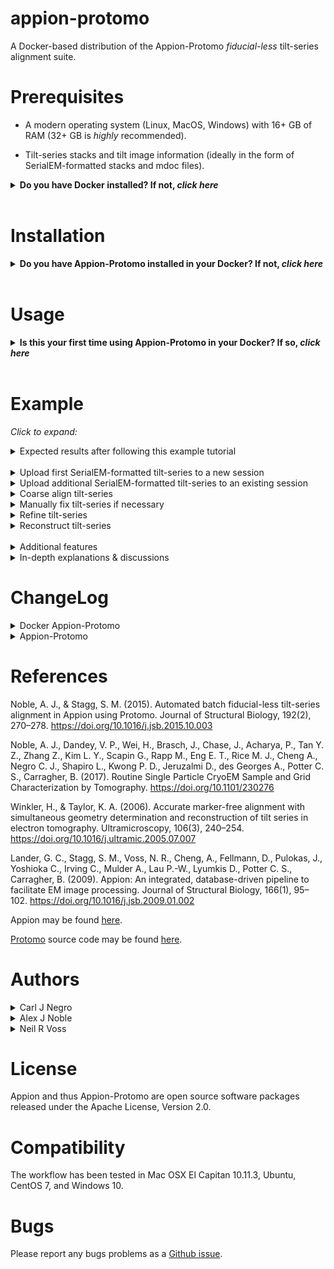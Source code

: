 # appion-protomo
A Docker-based distribution of the Appion-Protomo *fiducial-less* tilt-series alignment suite.


# Prerequisites

- A modern operating system (Linux, MacOS, Windows) with 16+ GB of RAM (32+ GB is *highly* recommended).

- Tilt-series stacks and tilt image information (ideally in the form of SerialEM-formatted stacks and mdoc files).

**<details><summary>Do you have Docker installed? If not, *click here*</summary><p>**

## Linux/MacOS &nbsp;&nbsp; *(command line)*

Download and install Docker 1.21 or greater for [Linux](https://docs.docker.com/engine/installation/) or [MacOS](https://store.docker.com/editions/community/docker-ce-desktop-mac).

> Consider using a Docker 'convenience script' to install (search on your OS's Docker installation webpage).

Launch docker according to your Docker engine's instructions, typically ``docker start``.  

## Windows/MacOS &nbsp;&nbsp; *(GUI & command line)*

Download and install Docker Toolbox for [Windows](https://docs.docker.com/toolbox/toolbox_install_windows/) or [MacOS](https://docs.docker.com/toolbox/toolbox_install_mac/). 

Launch Kitematic.

> If on first startup Kitematic displays a red error suggesting that you run using VirtualBox, do so.

</p></details>

<br />

# Installation

**<details><summary>Do you have Appion-Protomo installed in your Docker? If not, *click here*</summary><p>**

## Linux/MacOS &nbsp;&nbsp; *(command line)*

```sh
git clone http://github.com/nysbc/appion-protomo
cd appion-protomo
./run.sh
```

*<details><summary>This performs the following operations (click to expand):</summary><p>*
  
- Downloads the semc/appion-protomo docker image from Docker Hub,
  
- Creates a Docker volume to persist the Mariadb database,

- Mounts `~/appion-protomo/emg/data` on the host side to `/emg/data` inside the running container,

- Mounts the `mariadb-database` Docker volume to `/var/lib/mysql` inside the running container,

- Mounts the `~/appion-protomo` directory to `/local_data` inside the running container,

- Opens ports 80 for web traffic, 3306 for database traffic, and 5901 for VNC'ing into the running container,

- Waits for the mysqld_safe database daemon to launch (for ~10 seconds, but could in rare instances take longer).

</p></details>

## Windows/MacOS &nbsp;&nbsp; *(GUI & command line)*

In the Kitematic search bar type: `semc/appion-protomo`.

Click `Create` on the `semc` `appion-protomo` repository and wait for the container to download and start.

**_<details><summary>Click for image</summary><p>_**

![](https://i.imgur.com/D6P0c3J.png)

------
</p></details>

*<details><summary>In Windows, you may need to tweak your settings (click to expand)</summary><p>*

If you needed to run Docker using VirtualBox, then you will need to increase the amount of RAM allocated to Docker:

- Stop the Docker container,

- Open VirtualBox,

- Shut down the running virtual machine,

- Edit the Settings for the virtual machine you just shut down,

  - Increase the RAM to 8+ GB,
  
- Re-start the container.

**_<details><summary>Click for images</summary><p>_**

![](https://i.imgur.com/VDa8UNj.png)

![](https://i.imgur.com/JOYbNbG.png)

- **Close Kitematic**

![](https://i.imgur.com/whV3ykr.png)

![](https://i.imgur.com/xmz1vhX.png)

- Increase the allocated RAM for the virtual machine:

![](https://i.imgur.com/KQAnxwZ.png)

- Optional: Increase the CPUs available for the virtual machine:

![](https://i.imgur.com/RnDX9ru.png)

- Start Kitematic:

![](https://i.imgur.com/ZJHwHtO.png)

![](https://i.imgur.com/PUAdAS6.png)

</p></details>

</p></details>

</p></details>

<br />

# Usage

**<details><summary>Is this your first time using Appion-Protomo in your Docker? If so, *click here*</summary><p>**

## Launch Docker
Make sure Docker is running:<br />
On OSX with Docker Toolbox, launch the 'Docker Quickstart Terminal'.<br />
On CentOS or Ubuntu, type:  `sudo systemctl start docker`.<br />
On Windows and MacOS, Kitematic launches Docker automatically.

## Linux/MacOS &nbsp;&nbsp; *(command line)*
*<details><summary>Click to expand</summary><p>*

- To launch the application container, do:

```./run.sh```

- To VNC into the container, download and install a VNC viewer like RealVNC:

```https://www.realvnc.com/en/connect/download/viewer/macos/```

Use your IP and TCP port like ``192.168.99.100:5901`` as the VNC address with password `appion-protomo`.

- To ssh into the container, do:

```./exec.sh```

- To kill the container (does not delete the container), do:

```./kill.sh``` # Warning, this will kill any other Docker containers you have running as well, use with caution!

- To remove delete the container, but not the mounted data in /emg/data or the volume at /var/lib/mysql, do:

``` ./rmContainers.sh``` # Warning: This will delete any other inactive containers you may have running as well!

- To delete the mariadb-database volume, do:

```./rmVolume.sh``` # Warning: The volume will be recreated the next time you do ./run.sh, but you will have an empty Appion database!

- To re-build the appion-protomo image from scratch, do:

```./build.sh``` # This will take a while!

- To access the Appion webviewer, navigate to 

```http://192.168.99.100/myamiweb``` # Your IP address will vary depending on your Docker installation.

</p></details>

## Windows/MacOS &nbsp;&nbsp; *(GUI & command line)*

*<details><summary>Click to expand</summary><p>*

- To get to Appion-Protomo in your web browser, in Kitematic click on `Settings` the `Hostname/Ports`. Click on the IP next to Docker Port 80.

- This should open your web browser to the Apache test page. Append `/myamiweb/` to the URL to access Appion.

**_<details><summary>Click for images</summary><p>_**

![](https://i.imgur.com/siObtGj.png)

- This should open up your web browser to the displayed address:

![](https://i.imgur.com/ELap1yX.png)

- Append `/myamiweb/` to the address:

![](https://i.imgur.com/T9RMvBX.png)

------

</p></details>

<br />

- To VNC into the container, download and install a VNC viewer like TigerVNC vncviewer:

<a href="https://github.com/TigerVNC/tigervnc/releases" target="_blank">https://github.com/TigerVNC/tigervnc/releases</a>

Use the IP and port found in the running Kitematic container's `Settings >> Hostname/Ports` next to `Docker port 5901` as the VNC address with password `appion-protomo`.

**_<details><summary>Click for images</summary><p>_**

![](https://i.imgur.com/LnEVAtr.png)

- Type this `ip:port` into your VNC viewer (password: `appion-protomo`):

![](https://i.imgur.com/zFiviSL.png)

- The VNC viewer to should open:

![](https://i.imgur.com/8BrWwzV.png)

- This allows you to run commands and use the manual tilt-series aligner.

</p></details>


</p></details>

</p></details>

<br />

# Example

*Click to expand:*

<details><summary>Expected results after following this example tutorial</summary><p>

- **Initial tilt-series before any alignment:**

<p float="left">
  <img src="https://i.imgur.com/NCPEQhS.gif" width="320">
</p>

- **Tilt-series and reconstruction after coarse alignment:**

<p float="left">
  <img src="https://i.imgur.com/n0bmnfM.gif" height="418">
  <img src="https://i.imgur.com/TEp1TkG.gif">
</p>

- **Tilt-series and reconstruction after Appion-Protomo refinement:**

<p float="left">
  <img src="https://i.imgur.com/wKHNNO7.gif" height="393">
  <img src="https://i.imgur.com/SMHTuAR.gif">
</p>

</p></details>

<br />

<!--- SUMMARY OF EXPECTED RESULTS (SHOW TILT-SERIES AND RECONSTRUCTION BEFORE AND AFTER VIDEOS) --->
<details><summary>Upload first SerialEM-formatted tilt-series to a new session</summary><p>

Make sure your container is running via the ```./run.sh``` script.

- From inside the appion-protomo directory (on the host machine, not inside the container), do the following:


```wget http://<TILTSERIESDOWNLOADLINKHERE>
Download the following hemagglutinin SerialEM tilt-series (collected on an F20 with a DE-20; from EMPIAR-10129):

https://drive.google.com/open?id=1remm05G-R7w_6GLjW1R_jmV6Qzg0fcMx

tar -zxvf HAslow1.tar.gz <your appion-protomo/emg/data/tiltseries/ directory>

./exec.sh

> Now we are inside the container
```

**_<details><summary>For Windows you need to copy tilt-series to the container because there are no mounted drives. Click for image instructions</summary><p>_**

- Click on `DOCKER CLI` on the bottom-left of Kitematic:

![](https://i.imgur.com/0INNdwr.png)

- Nativate to the directory containing your tilt-series, use `docker ps` to get your container id, and use `docker cp` to copy the directory's contents to the container:

![](https://i.imgur.com/HJiJZ2q.png)

- Now your tilt-series should be in /home/appionuser/ in your container:

![](https://i.imgur.com/jsxV7oX.png)

</p></details>

<br />

- Navigate to your web portal at an address like 
 
 ```192.168.99.100/myamiweb```

Select `Project DB`

Select `Add a new project`

- Fill in the form for your project and click `add`

Select `View Projects`

Select the link on the name of your newly created project (NOT the pencil-editing icon) 

Select `create processing db` and wait for the page to reload

Select `upload images to new session`


- On the next page click the dropdown for `Images grouped by` and select `SerialEM Tilt Series`

Enter a description for `Session Description`

Enter the microscope's Cs value (2.0 mm for the provided hemagglutinin tilt-series)

Enter the `SerialEM stack path`

Enter the `SerialEM mdoc path`

Enter the `voltage` (200 kV for the provided hemagglutinin tilt-series)

Select `Just Show Command` at the bottom of the page.


- On the next page, copy the entire uploadSerialEM.py command

Next, either execute

`./exec.sh` OR

VNC to `vnc://192.168.99.100:5901` (replace with your VNC ip:port) with password `appion-protomo`

Paste the command to a terminal prompt and hit enter

- Wait for uploadSerialEM.py  to finish processing

**_<details><summary>Click for images</summary><p>_**

![](https://i.imgur.com/j2An6CN.png)

![](https://i.imgur.com/fDLwJMk.png)

![](https://i.imgur.com/hjHAxK3.png)

![](https://i.imgur.com/vfM77Mt.png)

![](https://i.imgur.com/X3kI7bI.png)

![](https://i.imgur.com/miGiYCp.png)

![](https://i.imgur.com/ACrVR9f.png)

![](https://i.imgur.com/OxecMGG.png)

![](https://i.imgur.com/9Kj8ZZW.png)

![](https://i.imgur.com/Q3d6YYM.png)

- The tilt-series has been uploaded. Now let's go see it:

![](https://i.imgur.com/qwEdlMZ.png)

![](https://i.imgur.com/GqnXYWw.png)

- All information from the SerialEM mdoc file has been imported - order of collection (for dose compensation), magnification, defocus, pixelsize, dose, and tilt angles. Tilt images are listed in chronological order from bottom to top.

</p></details>

</p></details>

<details><summary>Upload additional SerialEM-formatted tilt-series to an existing session</summary><p>

Place multiple SerialEM stacks and mdoc files (each pair with the same basename) into `emg/data/tiltseries`

> remove or move the previously-uploaded tilt-series stack and mdoc files

- Navigate to 192.168.99.100/myamiweb

Select `Image Viewer`

Make sure your project is selected in the dropdown (you should now see images in the image viewer panel)

> if you don't see images then you first need to upload one tilt-series to a new session

Click `processing` at the top

- On the next page click `Upload more images` on the left

- On the next page click the dropdown for `Images grouped by` and select `SerialEM Tilt Series`

Enter the `SerialEM directory path`

Enter the `voltage`


Select `Just Show Command` at the bottom of the page


- On the next page, copy the entire uploadSerialEM.py command

Next, either execute

`./exec.sh` OR

VNC to `vnc://192.168.99.100:5901` with password `appion-protomo`

Paste the command to a terminal prompt and hit enter

- Wait for uploadSerialEM.py  to finish processing


**_<details><summary>Click for images</summary><p>_**

![](https://i.imgur.com/gSmwREH.png)

![](https://i.imgur.com/Sgcjz0i.png)

![](https://i.imgur.com/5QLB6rj.png)

![](https://i.imgur.com/FjIySju.png)

![](https://i.imgur.com/1owXNNI.png)

![](https://i.imgur.com/9TjhVD3.png)

</p></details>

</p></details>

<details><summary>Coarse align tilt-series</summary><p>

- Navigate to your session in the image viewer and click `processing`.

- On the next page click `Align Tilt-Series` on the left.

- On the next page click `Protomo 2.4.1`.

- On the next page, Protomo Coarse Alignment, select the tilt-series you wish to align from the box.

  - This will fill in the `Run name` and present a number of parameters below.

> **Note:** All parameters in the Appion-Protomo tilt-series alignment workflow contain extensive help files that are accessible by simply pointing to the parameter name.

For most samples select `10 nm` as the `Object Size` in `Parameter Presets`.

Choose whether you wish to `Estimate Defocus of the Untilted Plane` or `Dose Compensate` the tilt-series.

> Dose compensation often helps tilt-series alignment unless your sample is particularly thick, as is often the case with FIB-milled specimen.


Select `Just Show Command` at the bottom of the page.


- On the next page, copy the entire protomo2aligner.py command and run it in the Docker container.

Click `[Click here to View Coarse Alignment Results after protomo2aligner.py --coarse has been run] →`.

- On the next page, Protomo Coarse Alignment Summary, watch the `Tilt-Series After Coarse Alignment` video.

  - If there are any tilt images that are grossly shifted relative to the others then proceed to the next section `Manually fix tilt-series if necessary`. If not, proceed onto `Refine tilt-series`.
  
  - If there are any tilt images that contain objects that significantly occlude objects of interest, take note of their tilt angles.

**_<details><summary>Click for images</summary><p>_**

![](https://i.imgur.com/tGbx3dr.png)

![](https://i.imgur.com/KkPaeo1.png)

![](https://i.imgur.com/Paa8qnG.png)

![](https://i.imgur.com/u8xN1Rl.png)

![](https://i.imgur.com/qJmRvxh.png)

![](https://i.imgur.com/hwIecOv.png)

![](https://i.imgur.com/dO6Q15F.png)

![](https://i.imgur.com/Hlo8Q8X.png)

![](https://i.imgur.com/vYGI6rg.png)

![](https://i.imgur.com/t8WBDDV.png)

![](https://i.imgur.com/N1c7w5L.png)

![](https://i.imgur.com/ybvlB72.png)

![](https://i.imgur.com/YkEmuM2.png)

![](https://i.imgur.com/sSffNLy.png)

![](https://i.imgur.com/N0RICUS.png)

- Watch the tilt-series video to estimate
  - The amount of central area in common between all tilt images,
  - The tilt azimuth (vertical is ±90°, horizontal is 0° or 180°)

- This tilt-series has a central common area of about 80% and a tilt azimuth of approximately ±90°:

<p align="center"> 
<img src="https://i.imgur.com/kwF8kbA.gif">
</p>

![](https://i.imgur.com/QwMceHg.png)

![](https://i.imgur.com/UdPITmc.png)

![](https://i.imgur.com/BO4TBHm.png)

</p></details>

</p></details>

<details><summary>Manually fix tilt-series if necessary</summary><p>

- If there are any tilt images that are grossly shifted relative to the others then continue through this section.

Copy the command at the bottom of the Protomo Coarse Alignment webpage beginning with `/usr/bin/python`.

- VNC into your Docker container.

Paste the command into a terminal in the container.

Follow the **bolded instructions** that first appear after running the manual alignment command.

</p></details>

<details><summary>Refine tilt-series</summary><p>

- On the Protomo Coarse Alignment Summary webpage click on `[Click here to continue onto Refinement if the Coarse Alignment results are satisfactory] →`.

- On the next page, `Basic` or `Advanced` `Settings Verbosity`.

For most tilt-series, select `10 nm object(s) - Steep lowpass` as the `Object Size` in `Parameter Presets`.

Select the largest `Search Area` that is in common between all tilt-images in the previously-viewed tilt-series in `Parameter Presets`.

- If there are any tilt images that need to be removed, input their tilt angles in the `General Parameters`, either as an `Angle Limit` or under `Exclude Images by Tilt Angles`.

- If the tilt-series was manually aligned, choose `More Manual` for `Begin with Coarse Alignment Results or Initial Alignment?` in the `General Parameters`.

- Under `Window Parameters`, input comma-separated values for the estimated `Thickness(es)`, where the thickness corresponds to the thickness of the objects to be aligned to or their combined thickness.


Select `Just Show Command` at the bottom of the page.


- On the next page, copy the entire protomo2multirefine.py or protomo2aligner.py command and run it in the Docker container.

On the left under `Align Tilt-Series` click `## runs processing or finished` to access the main alignment summary webpage.

- On the Protomo Alignment Summary webpage you can watch as each tilt-series aligns.

> **Note:** The tilt-azimuth for each microscope relative to Appion-Protomo convention needs to be determined experimentally. Protomo will often refine the tilt azimuth properly after 10-50 iterations. Once this value is known, it should be inputted into all future tilt-series alignments for that microscope in the General Parameters.

> **Note:** The alignment thickness cannot be determined prior to tilt-series alignment. If a tilt-series alignment did not align as well as you wish, try re-aligning with additional alignment thickness values.

> **_Critical Note:_** The objects in the search area (technically, search *volume*) in a Protomo reconstruction video are the objects that are being used for tilt-series refinement. The highest SNR objects are typically driven towards the middle of the reconstruction/search volume in the z-direction during iterative alignment. If the alignment thickness is not chosen appropriately, this can cause the following issues:
> - If the sample consists of single particles in 200 nm thick ice, for instance, where the particles are on both air-water interfaces, then an alignment thickness less than ~200 nm will likely align to only one of the layers of particles whereas an alignment thickness greater than ~200 nm will likely align to both layers of particles. In this scenario, if the particle is ~10 nm in extent, then two completely different alignment thicknesses might be found to be ideal: ~10 nm and ~200 nm. However, if the alignment using the ~10 nm alignment thickness is reconstructed, the layer of particles that was aligned to will be well resolved while the layer of particles that was not aligned to will not be well resolved. If the alignment using the ~200 nm alignment thickness is reconstructed, both layers of particles will be well resolved. Thus the ~200 nm alignment should be used and the ~10 nm alignment should be discarded even though they both report that they are well aligned.
> - If the sample consists of a roughly uniformly dense set of objects, such as a FIB-milled cellular lamella or reconstituted proteins on liposomes, then alignment thicknesses up to and including the thickness of the entire sample slab in the search area might align well, however the alignment closest to the thickness of the sample slab will likely be aligned most accurately.
> - Alignment thicknesses chosen to be significantly larger than the sample thickness will likely align worse than alignment thicknesses that are roughly the same as the sample thickness.

**_<details><summary>Click for images</summary><p>_**

![](https://i.imgur.com/hyJq6x1.png)

![](https://i.imgur.com/vzd1Kw8.png)

![](https://i.imgur.com/Nn3echA.png)

![](https://i.imgur.com/hOKeulX.png)

![](https://i.imgur.com/zYD4po0.png)

![](https://i.imgur.com/jymIaoC.png)

![](https://i.imgur.com/W4UUxNL.png)

![](https://i.imgur.com/bT21cWe.png)

![](https://i.imgur.com/nMdUXnq.jpg)

![](https://i.imgur.com/h5fz2g6.png)

![](https://i.imgur.com/4wWvNG1.png)

![](https://i.imgur.com/YZq420k.png)

- From the Protomo Alignment Summary webpage you can easily assess the alignment quality of all of your tilt-series run with multiple different alignment thicknesses. You can easily navigate to the best iteration, defocus refinement, and the alignment summary webpage.

</p></details>

</p></details>

<details><summary>Reconstruct tilt-series</summary><p>

> **Note:** Before proceeding to reconstruction, always check the best iteration(s) of the tilt-series you wish to reconstruct on the Protomo Alignment Summary. In particular, view the aligned tilt-series video to confirm that there are no visual issues.

From the Protomo Alignment Summary webpage, copy the `runname` of the tilt-series you wish to reconstruct, and take note of the desired reconstruction iteration.

- Click on `Align Tilt-Series` on the left. Click on `Protomo 2.4.1`. Select the tilt-series number from the box you wish to reconstruct.

Paste the `runname` in place of the generated `Run name`.

Select `Just Show Command` at the bottom of the page.

- On the next page click `[or Click here to Go Directly to the Reconstruction Page] →`.

- On the next page, the options and parameters you choose will depend entirely on the desired post-processing of your tilt-series or tomogram.

- For visualization and particle picking, it is recommended that you dose compensate your tilt images before reconstruction if they have not yet been dose compensated and that you reconstruct using Tomo3D SIRT.

- For sub-volume alignment, it is recommended that WBP be used (either Protomo WBP or Tomo3D WBP).

- You may also export an aligned tilt-series stack. If you wish to export a non-dose compensated stack, choose `Dose Compensate > Reconstruct` under `Reconstruction Actions`, then change `Dose Compensation Type` accordingly. If you choose a `Dose Compensation Type` other than `None`, then the stack will not be dose compensated, instead a dose compensation script will be outputted so that you may process the aligned tilt-series stack further and dose compensate at a later time. This can be useful for CTF estimation and correction outside of Appion-Protomo.

Select the correct alignment iteration from which to reconstruct.

Input an appropriate reconstruction thickness.

Exclude any bad tilt images in the alignment.


Select `Just Show Command` at the bottom of the page.


- On the next page, copy the entire protomo2reconstruction.py command and run it in the Docker container.

> **Note:** Protomo reconstruction will orient the tomogram in accordance with the refined tilt geometry while Tomo3D reconstruction will not. Thus if you pick particles in a Tomo3D SIRT reconstruction and wish to perform subvolume processing with WBP, you should choose reconstruct with Tomo3D WBP.

> **Note:** If Tomo3D WBP is being used for sub-volume processing, consider using the additional Tomo3D option `-m 0.5`. This will remove the default application of a Hamming filter intended for cutting off high frequency noise. Hamming filters applied during reconstruction might cause anomalous high frequency correlation during subvolume alignment.

</p></details>

<br />

<details><summary>Additional features</summary><p>

<details><summary>Batch alignment</summary><p>

Since it is very difficult to determine the sample thickness *a priori*, **batch refinement** is **rarely recommended**, and is thus left to the user to test on their own.

However, **batch coarse alignment** is **very useful** for being able to quickly visualize and assess large datasets.

...

</p></details>

<details><summary>Restarting a refinement</summary><p>

...

</p></details>

<details><summary>Defocus refinement</summary><p>

Defocus estimation in Appion-Protomo is performed using TomoCTF, which measures the defocus of the untilted plane by tiling all tilt images together while taking into account the relative heights of each tile in order to use all of the signal in the tilt-series. This method of defocus estimation assumes that each tilt image's center was recorded with the sample at the same z-height in the microscope. This requires perfect tracking during collection, which is rarely achieved. As a result, Thon rings often become incoherent before they fade away towards Nyquist.

After tiling, TomoCTF searches monotonically from just below the lower defocus range requested to the top of the range. Often, the search finds the defocus that is one zero off from the correct defocus and so needs to be refined using a proper search range.

- From the Protomo Alignment Summary webpage, click on `Refine defocus`.

- On the next page, select the correct tilt-series number, change the defocus range appropriately, and edit other parameters appropriately.

Select `Just Show Command` at the bottom of the page.

- On the next page, copy the entire protomo2reconstruction.py command and run it in the Docker container.

**_<details><summary>Click for images</summary><p>_**

![](https://i.imgur.com/BFBjnuF.png)

![](https://i.imgur.com/SyLn16x.png)

![](https://i.imgur.com/IDBffjq.png)

![](https://i.imgur.com/mnKH45a.png)

![](https://i.imgur.com/MqsLC4s.png)

</p></details>

</p></details>

</p></details>

<details><summary>In-depth explanations & discussions</summary><p>

<details><summary>Protomo refinement basics</summary><p>

Protomo refinement is described with some mathematical clarity in the Protomo user's guide found on the original [Protomo website](http://www.electrontomography.org/).

Conceptually, Protomo alignment combines common lines and iterative preliminary weighted back-projection > reprojection correlation methods along with a robust geometry model of the entire stage and sample in order to effectively maximize SNR/contrast in the weighted back-projection, which might be equivalent to aligning the tilt-series if alignment parameters are chosen appropriately. As a result, tilt-series alignment with Protomo does not require fiducials or features, only SNR.

Appion-Protomo refinement on a coarsely aligned tilt-series generally proceeds as follows:

1. Pre-process all tilt images with lowpass and highpass filters, a median or gaussian filter, gradient subtraction, pixel intensity thresholds, masks, and mask lowpass and highpass apodization filters. All images are then binned during the first several Round of refinement.

2. A reference image is chosen (usually the tilt image closest to 0°). This image will not be moved during each refinement iteration.

3. The two images on either side of the reference image are aligned to the reference image by correlation inside of a given search area.

4. These three aligned tilt images are weighted back-projected into a preliminary 3D reconstruction.

5. The preliminary 3D reconstruction is then re-projected in the direction of the next highest tilt angle and the corresponding tilt image is then aligned (rotation, translation, and/or isotropic scaling) to this reprojection inside of a given search area.

   - Alignment by correlation allows for sub-pixel accuracy. The alignment algorithm also allows for an estimation of the alignment error in rotation, translation, and/or scaling because it is calculated by matrix diagnolization, which numerically results in non-zero off-diagonal terms left over.

6. These four aligned tilt images are weighted back-projected into a preliminary 3D reconstruction, and step 5 proceeds with the next highest tilt image on the opposite side of the last-aligned tilt image (ie. alternating alignment between positive and negative tilt angles).

This process (steps 4 through 6) continues until all tilt images have been aligned.

7. After all tilt images are aligned, Protomo re-estimates the entire tilt model geometry (tilt azimuth, tilt elevation, and/or sample orientation in the ice).

8. Steps 1 through 7 are repeated over dozens of iterations with less and less binning and filtering.

Tilt-series alignment quality is then assessed automatically by plotting the iterations versus the errors in alignment (see 5. indent), and should be additionally assessed by the user by checking tilt model geometry stability, that the alignment thickness has been chosen appropriately, and by simply watching the aligned tilt-series videos.

**_<details><summary>Click for Protomo alignment schematic</summary><p>_**

![](https://i.imgur.com/gtTBrD9.png)

</p></details>

</p></details>

<details><summary>Protomo refinement metrics</summary><p>

As described in the Protomo refinement basics section above, Protomo estimates the accuracy with which it could align each tilt image rotationally, translationally, and/or with scaling. These errors, called correction factors, are expressed as a percentage of image length for translation and scaling, and in degrees for rotation. Correction factors are a measure of uncorrectable tilt image alignment error given the geometry model and the amount of uncorrectable drift, beam-induced motion, doming, and charging of the specimen during collection.

When you click on a refinement iteration summary, you will see four correction factor plots that show the estimated alignment error for each tilt image in the x-direction, y-direction, rotationally, and/or in scaling. The goal is to select the iteration (given sufficiently accurate alignment parameters - binning, lowpass, alignment thickness, etc.) with the least amount of errors. A good rule of thumb is that all tilt images should have correction factors below 1% (and 1° for rotation) before considering reconstruction and post-processing.

Each correction factor plot, except for rotation, additionally has plotted the mean correction factor (solid line) plus/minus one standard deviation (dotted lines). Green lines are good, red lines are bad.

**_<details><summary>Click for image</summary><p>_**

![](https://i.imgur.com/dnPfPXw.png)

</p></details>
<br />

To simplify the assessment of these correction factors, a combined metric (CCMS plot) is plotted on the main refinement summary webpages:

- The dotted orange line records the average + 1 standard deviation of the x correction factor and y correction factor, summed.
- The x'd orange line records the average + 1 standard deviation of the scaling correction factor.
- The blue line records the average + 1 standard deviation of the rotation correction factor.
- The black line is a scaled sum of the above three lines

The goal then becomes to minimize the black line.

**_<details><summary>Click for image</summary><p>_**

![](https://i.imgur.com/YjuEzSP.png)

</p></details>
<br />

To simplify this process further, the main Protomo Alignment Summary webpage locates the lowest points on the black line and grades the alignment quality depending on how low the line is at that iteration: Bad, Okay, Good, Very Good, Excellent, Perfection!, and Suspiciously Perfect...

**_<details><summary>Click for image</summary><p>_**

![](https://i.imgur.com/7t89LBZ.png)

</p></details>
<br />

As a secondary metric, the stability of the geometry model should be checked.

<br />

</p></details>

<details><summary>Common alignment issues</summary><p>

- In general, Protomo and Appion-Protomo can align any tilt-series that has high enough SNR. All sample types are alignable — single particles of all sizes, filaments, microtubules, liposomes, (pseudo-)crystalline arrays, reconstituted proteins on membranes, cryosections, FIB/SEM lamella, thin cells — however, some sample geometries are particularly difficult.<br><br>If the field of view of a tilt-series is dominated by rotational or translational (pseudo-)symmetry, per-image rotations or translations might diverge. To help guide tilt-series alignment of such samples, always begin refinement with a tilt-series that is decently aligned to the eye (no obvious errors) and determine the tilt azimuth beforehand to within a few degrees. (For rotationally symmetric samples in particular,) turn on `Check Azimuth Stability` in Advanced General Refinement Parameters, or turn off Tilt Azimuth Refinement in `Geometry Refinement Parameters`. This will help avoid rotational alignment divergence. (For translationally symmetric samples in particular,) adjust the `Translational Limit` appropriately in `Cross-Correlation Parameters`. After making these adjustments, attempt refinement using a wide and dense range of sample thicknesses.<br><br>If the tilt-series is still unalignable, perform refinement using only low tilt angles (~ -30°:30°). If the low angle tilt-series is alignable, manually add the high tilt images back into the Protomo .tlt file in the tilt-series run directory. (This last possible step must be performed manually as there is currently no method built into Appion-Protomo for adding tilt images back into a tilt-series alignment. Use the `My tlt file` option in `Starting Alignment` to insert the tlt file back into Appion-Protomo.)

[Discuss thickness, tilt azimuth, search area, individual bad/misaligned tilt images...]

</p></details>

<details><summary>Common collection issues</summary><p>

[Discuss grid hole edge in images, drift, beam-induced motion, doming, charging, tracking, dose (SNR), ...]

</p></details>

<details><summary>CTF correction</summary><p>

Currently Appion-Protomo in Docker does not include tilt-series CTF correction. We have not yet robustly tested TomoCTF correction in Appion-Protomo to ensure that tilt-series are being CTF corrected properly.

CTF correction can be accomplished through a number of different methods that are not discussed in depth here.

The following list orders CTF estimation and correction methods by their approximate accuracy (from most accurate to least) based on a typically-collected tilt-series of a reasonably thick specimen (~100+ nm) with uniformly-distributed particles in the z-direction:

- Per-particle tilt image fine estimation and correction that takes into account overlapping objects in each tilt image of each particle and accounts for the 3D location of each particle.

- Per-particle tilt image fine estimation and correction that accounts for the 3D location of each particle.

- Collecting high-dose focus images on either side of the target along the tilt axis for every tilt image and using the average of those defocus estimations along with the known 3D locations of particles to correct (given that the focus images are at a known height relative to the field of view of interest).

- Per-tilt-series estimation and correction based on the accumulated SNR of the entire tilt-series, often found by tiling each tilt image together.

- Per-tomogram estimation based on sufficient sub-tomogram processing where the zeros are found in the resulting sub-tomogram alignment's FSC curve.

- Per-tilt image estimation and correction.

</p></details>

<details><summary>PHP issues</summary><p>

Appion's, and thus Appion-Protomo's, front-end is built on PHP and thus inherits PHP's complications. The main issue that you as a user may find annoying is that sometimes it seems that Appion-Protomo webpages forget the tilt-series you were working on or complain that you haven't entered in something basic like pixelsize. This is often because PHP SESSION variables have been been cleared from your browser's cache. To refresh Appion-Protomo you must reload these SESSION variables. You can do this by:

- Navigate to `Align Tilt-Series`.

- On the next page click `Protomo 2.4.1`.

- On the next page, Protomo Coarse Alignment, select the tilt-series you wish to align from the box.

At this point all SESSION variables required for using Batch Align Tilt-Series, for instance, should be loaded.

Note that clicking on Align Tilt-Series forcefully clears all PHP variables. Selecting a tilt-series in Protomo Coarse Alignment populates basic PHP variables.

</p></details>

<br />

</p></details>

# ChangeLog

<details><summary>Docker Appion-Protomo</summary><p>

- `12-05-2017`
  - Initial commit.

<!--- - [TBD] IMOD 4.10.10 Added. --->

</p></details>

<details><summary>Appion-Protomo</summary><p>
  
- `12-05-2017`
  - Initial commit.

<!--- - [TBD] IMOD coarse alignment added. With two coarse alignment methods, this increases its robustness and reduces the time required to manually align.  --->

<!--- - [TBD] Image transformations for reconstruction/stack export are now performed with a single 5th order interpolation. Before, three interpolations were performed sequentially (translation, scaling, and rotation). --->

<!--- - [TBD] The maximum search area is now calculated automatically. This frees the user from having to estimate this value by eye, increases the search area used for refinement, and reduces the likelihood of search area re-sizing during refinement. This feature currently allows the user to set the search area to be a fraction of the maximum search area available at the beginning of refinement. Currently, the maximum search area is not updated for each iteration.  --->

<!--- - [TBD] Unaligned tilt-series stacks and SerialEM-formatted mdoc files can easily be exported (useful with Leginon-collected tilt-series where the user wishes to align their tilt-series using their Docker Appion-Protomo).  --->

<!--- - [TBD] The Translational Limit in Refinement is now implemented properly.  --->

<!--- - [TBD]   --->

</p></details>

# References

Noble, A. J., & Stagg, S. M. (2015). Automated batch fiducial-less tilt-series alignment in Appion using Protomo. Journal of Structural Biology, 192(2), 270–278. https://doi.org/10.1016/j.jsb.2015.10.003

Noble, A. J., Dandey, V. P., Wei, H., Brasch, J., Chase, J., Acharya, P., Tan Y. Z., Zhang Z., Kim L. Y., Scapin G., Rapp M., Eng E. T., Rice M. J., Cheng A., Negro C. J., Shapiro L., Kwong P. D., Jeruzalmi D., des Georges A., Potter C. S., Carragher, B. (2017). Routine Single Particle CryoEM Sample and Grid Characterization by Tomography. https://doi.org/10.1101/230276

Winkler, H., & Taylor, K. A. (2006). Accurate marker-free alignment with simultaneous geometry determination and reconstruction of tilt series in electron tomography. Ultramicroscopy, 106(3), 240–254. https://doi.org/10.1016/j.ultramic.2005.07.007

Lander, G. C., Stagg, S. M., Voss, N. R., Cheng, A., Fellmann, D., Pulokas, J., Yoshioka C., Irving C., Mulder A., Lau P.-W., Lyumkis D., Potter C. S., Carragher, B. (2009). Appion: An integrated, database-driven pipeline to facilitate EM image processing. Journal of Structural Biology, 166(1), 95–102. https://doi.org/10.1016/j.jsb.2009.01.002

Appion may be found [here](http://appion.org).

[Protomo](http://www.electrontomography.org/) source code may be found [here](http://emg.nysbc.org/redmine/projects/appion/repository/revisions/a47dfbe7a956f19b72f88de704054e3a50d7a8f4/show/programs/protomo2).

# Authors

<details><summary>Carl J Negro</summary><p>

- Docker Appion-Protomo.

&nbsp;&nbsp;&nbsp;[Github](https://github.com/carl9384)<br />
</p></details>
<details><summary>Alex J Noble</summary><p>
  
- Appion-Protomo.

&nbsp;&nbsp;&nbsp;[Twitter](https://twitter.com/alexjamesnoble)<br />
&nbsp;&nbsp;&nbsp;[Youtube](https://www.youtube.com/channel/UCZectHccFZSFQIgpOzakl7A)
</p></details>
<details><summary>Neil R Voss</summary><p>
  
- [Base CentOS 7 Appion Docker image](https://hub.docker.com/r/vosslab/appion_centos7/).

&nbsp;&nbsp;&nbsp;[Youtube](https://www.youtube.com/channel/UCZdt-pe8pCkUXTAFUVfQwiA)
</p></details>


# License

Appion and thus Appion-Protomo are open source software packages released under the Apache License, Version 2.0.


# Compatibility

The workflow has been tested in Mac OSX El Capitan 10.11.3, Ubuntu, CentOS 7, and Windows 10.


# Bugs

Please report any bugs problems as a [Github issue](https://github.com/nysbc/appion-protomo/issues).
